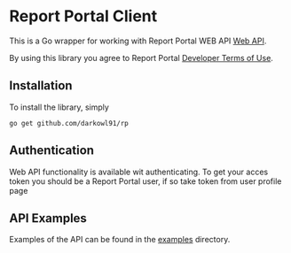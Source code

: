 Report Portal Client
=======

This is a Go wrapper for working with Report Portal WEB API
[Web API](https://rp.epam.com/ui/swagger-ui.html).

By using this library you agree to Report Portal
[Developer Terms of Use](http://reportportal.io/).

## Installation

To install the library, simply

`go get github.com/darkowl91/rp`

## Authentication

Web API functionality is available wit authenticating.
To get your acces token you should be a Report Portal user, if so take token
from user profile page

## API Examples

Examples of the API can be found in the [examples](examples) directory.
